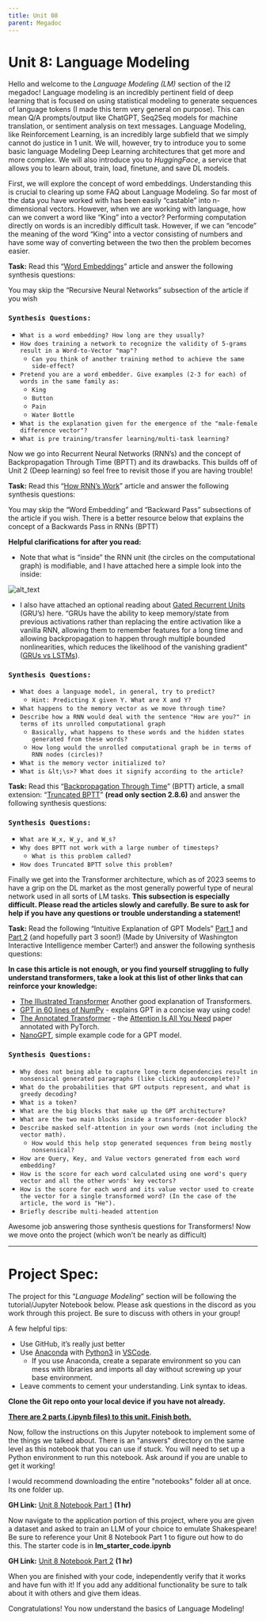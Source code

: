 ```yaml
---
title: Unit 08
parent: Megadoc
---
```


# Unit 8: Language Modeling 

Hello and welcome to the _Language Modeling (LM)_ section of the I2 megadoc! Language modeling is an incredibly pertinent field of deep learning that is focused on using statistical modeling to generate sequences of language tokens (I made this term very general on purpose). This can mean Q/A prompts/output like ChatGPT,  Seq2Seq models for machine translation, or sentiment analysis on text messages. Language Modeling, like Reinforcement Learning, is an incredibly large subfield that we simply cannot do justice in 1 unit. We will, however, try to introduce you to some basic language Modeling Deep Learning architectures that get more and more complex. We will also introduce you to _HuggingFace_, a service that allows you to learn about, train, load, finetune, and save DL models.

First, we will explore the concept of word embeddings. Understanding this is crucial to clearing up some FAQ about Language Modeling. So far most of the data you have worked with has been easily “castable” into n-dimensional vectors. However, when we are working with language, how can we convert a word like “King” into a vector? Performing computation directly on words is an incredibly difficult task. However, if we can “encode” the meaning of the word “King” into a vector consisting of numbers and have some way of converting between the two then the problem becomes easier.

**Task:** Read this “[Word Embeddings](https://colah.github.io/posts/2014-07-NLP-RNNs-Representations/)” article and answer the following synthesis questions:

You may skip the “Recursive Neural Networks” subsection of the article if you wish


### `Synthesis Questions:`


* `What is a word embedding? How long are they usually?`
* `How does training a network to recognize the validity of 5-grams result in a Word-to-Vector "map"?`
    * `Can you think of another training method to achieve the same side-effect?`
* `Pretend you are a word embedder. Give examples (2-3 for each) of words in the same family as:`
    * `King`
    * `Button`
    * `Pain`
    * `Water Bottle`
* `What is the explanation given for the emergence of the "male-female difference vector"?`
* `What is pre training/transfer learning/multi-task learning?`

Now we go into Recurrent Neural Networks (RNN’s) and the concept of Backpropagation Through Time (BPTT) and its drawbacks. This builds off of Unit 2 (Deep learning) so feel free to revisit those if you are having trouble!

**Task:** Read this “[How RNN’s Work](https://blog.paperspace.com/recurrent-neural-networks-part-1-2/)” article and answer the following synthesis questions:

You may skip the “Word Embedding” and “Backward Pass” subsections of the article if you wish. There is a better resource below that explains the concept of a Backwards Pass in RNNs (BPTT)

**Helpful clarifications for after you read:**

* Note that what is “inside” the RNN unit (the circles on the computational graph) is modifiable, and I have attached here a simple look into the inside:

![alt_text](../assets/image7.png)

* I also have attached an optional reading about [Gated Recurrent Units](https://d2l.ai/chapter_recurrent-modern/gru.html) (GRU’s) here. “GRUs have the ability to keep memory/state from previous activations rather than replacing the entire activation like a vanilla RNN, allowing them to remember features for a long time and allowing backpropagation to happen through multiple bounded nonlinearities, which reduces the likelihood of the vanishing gradient” ([GRUs vs LSTMs](https://medium.com/paper-club/grus-vs-lstms-e9d8e2484848)).


### `Synthesis Questions:`

* `What does a language model, in general, try to predict?`
    * `Hint: Predicting X given Y. What are X and Y?`
* `What happens to the memory vector as we move through time?`
* `Describe how a RNN would deal with the sentence "How are you?" in terms of its unrolled computational graph`
    * `Basically, what happens to these words and the hidden states generated from these words?`
    * `How long would the unrolled computational graph be in terms of RNN nodes (circles)?`
* `What is the memory vector initialized to?`
* `What is &lt;\s>? What does it signify according to the article?`

**Task:** Read this “[Backpropagation Through Time](https://www.geeksforgeeks.org/ml-back-propagation-through-time/)” (BPTT) article, a small extension: “[Truncated BPTT](http://www.cs.utoronto.ca/~ilya/pubs/ilya_sutskever_phd_thesis.pdf)” **(read only section 2.8.6)** and answer the following synthesis questions:


### `Synthesis Questions:`

* `What are W_x, W_y, and W_s?`
* `Why does BPTT not work with a large number of timesteps?`
    * `What is this problem called?`
* `How does Truncated BPTT solve this problem?`

Finally we get into the Transformer architecture, which as of 2023 seems to have a grip on the DL market as the most generally powerful type of neural network used in all sorts of LM tasks. **This subsection is especially difficult. Please read the articles slowly and carefully. Be sure to ask for help if you have any questions or trouble understanding a statement!**

**Task:** Read the following “Intuitive Explanation of GPT Models” [Part 1](https://blog.cswartout.com/2022/11/25/intutive-explanation-of-gpt.html) and [Part 2](https://blog.cswartout.com/2022/12/25/intuitive-explanation-of-gpt-part-2.html) (and hopefully part 3 soon!) (Made by University of Washington Interactive Intelligence member Carter!) and answer the following synthesis questions:

**In case this article is not enough, or you find yourself struggling to fully understand transformers, take a look at this list of other links that can reinforce your knowledge:**



* [The Illustrated Transformer](https://jalammar.github.io/illustrated-transformer/) Another good explanation of Transformers.
* [GPT in 60 lines of NumPy](https://jaykmody.com/blog/gpt-from-scratch/) - explains GPT in a concise way using code!
* [The Annotated Transformer](http://nlp.seas.harvard.edu/annotated-transformer/) - the [Attention Is All You Need](https://arxiv.org/abs/1706.03762) paper annotated with PyTorch.
* [NanoGPT](https://github.com/karpathy/nanoGPT), simple example code for a GPT model.


### `Synthesis Questions:`

* `Why does not being able to capture long-term dependencies result in nonsensical generated paragraphs (like clicking autocomplete)?`
* `What do the probabilities that GPT outputs represent, and what is greedy decoding?`
* `What is a token?`
* `What are the big blocks that make up the GPT architecture?`
* `What are the two main blocks inside a transformer-decoder block?`
* `Describe masked self-attention in your own words (not including the vector math).`
    * `How would this help stop generated sequences from being mostly nonsensical?`
* `How are Query, Key, and Value vectors generated from each word embedding?`
* `How is the score for each word calculated using one word's query vector and all the other words' key vectors?`
* `How is the score for each word and its value vector used to create the vector for a single transformed word? (In the case of the article, the word is "He").`
* `Briefly describe multi-headed attention`

Awesome job answering those synthesis questions for Transformers! Now we move onto the project (which won't be nearly as difficult)

---

# **Project Spec:**

The project for this “_Language Modeling_” section will be following the tutorial/Jupyter Notebook below. Please ask questions in the discord as you work through this project. Be sure to discuss with others in your group!

A few helpful tips:



* Use GitHub, it’s really just better
* Use [Anaconda](https://www.anaconda.com/) with [Python3](https://www.python.org/downloads/) in [VSCode](https://code.visualstudio.com/).
    * If you use Anaconda, create a separate environment so you can mess with libraries and imports all day without screwing up your base environment.
* Leave comments to cement your understanding. Link syntax to ideas.

**Clone the Git repo onto your local device if you have not already.**

**<span style="text-decoration:underline;">There are 2 parts (.ipynb files) to this unit. Finish both.</span>**

Now, follow the instructions on this Jupyter notebook to implement some of the things we talked about. There is an "answers" directory on the same level as this notebook that you can use if stuck. You will need to set up a Python environment to run this notebook. Ask around if you are unable to get it working!

I would recommend downloading the entire "notebooks" folder all at once. Its one folder up.

**GH Link:** [Unit 8 Notebook Part 1](https://github.com/interactive-intelligence/intro-neuro-ai-website/blob/main/notebooks/unit-08/hf_tutorial.ipynb) **(1 hr)**

Now navigate to the application portion of this project, where you are given a dataset and asked to train an LLM of your choice to emulate Shakespeare! Be sure to reference your Unit 8 Notebook Part 1 to figure out how to do this. The starter code is in **lm_starter_code.ipynb**

**GH Link:** [Unit 8 Notebook Part 2](https://github.com/interactive-intelligence/intro-neuro-ai-website/blob/main/notebooks/unit-08/lm_starter_code.ipynb) **(1 hr)**

When you are finished with your code, independently verify that it works and have fun with it! If you add any additional functionality be sure to talk about it with others and give them ideas. 

Congratulations! You now understand the basics of Language Modeling!
